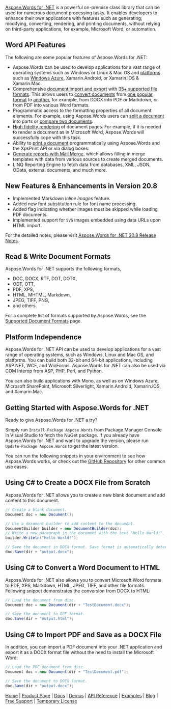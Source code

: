 [Aspose.Words for .NET](https://products.aspose.com/words/net) is a powerful on-premise class library that can be used for numerous document processing tasks. It enables developers to enhance their own applications with features such as generating, modifying, converting, rendering, and printing documents, without relying on third-party applications, for example, Microsoft Word, or automation.

## Word API Features

The following are some popular features of Aspose.Words for .NET:

- Aspose.Words can be used to develop applications for a vast range of operating systems such as Windows or Linux & Mac OS and [platforms](https://docs.aspose.com/words/net/feature-overview/#supported-platforms) such as [Windows Azure](https://docs.aspose.com/words/net/windows-azure-platform/), Xamarin.Android, or Xamarin.iOS & Xamarin.Mac.
- Comprehensive [document import and export](https://docs.aspose.com/words/net/loading-saving-and-converting/) with [35+ supported file formats](https://docs.aspose.com/words/net/supported-document-formats/). This allows users to [convert documents](https://docs.aspose.com/words/net/converting-a-document/) from [one popular format](https://apireference.aspose.com/words/net/aspose.words/loadformat) to [another](https://apireference.aspose.com/words/net/aspose.words/saveformat), for example, from DOCX into PDF or Markdown, or from PDF into various Word formats.
- Programmatic access to the formatting properties of all document elements. For example, using Aspose.Words users can [split a document](https://docs.aspose.com/words/net/split-a-document/) into parts or [compare two documents](https://docs.aspose.com/words/net/split-a-document/).
- [High fidelity rendering](https://docs.aspose.com/words/net/rendering/) of document pages. For example, if it is needed to render a document as in Microsoft Word, Aspose.Words will successfully cope with this task.
- Ability to [print a document](https://docs.aspose.com/words/net/print-a-document-programmatically-or-using-dialogs/) programmatically using Aspose.Words and the XpsPrint API or via dialog boxes.
- [Generate reports with Mail Merge](https://docs.aspose.com/words/net/mail-merge-and-reporting/), which allows filling in merge templates with data from various sources to create merged documents.
- LINQ Reporting Engine to fetch data from databases, XML, JSON, OData, external documents, and much more.

## New Features & Enhancements in Version 20.8

- Implemented Markdown *Inline Images* feature.
- Added new font substitution rule for font name processing.
- Added flag indicating whether images must be skipped while loading PDF documents.
- Implemented support for `SVG` images embedded using data URLs upon HTML import.

For the detailed notes, please visit [Aspose.Words for .NET 20.8 Release Notes](https://docs.aspose.com/words/net/aspose-words-for-net-20-8-release-notes/).

## Read & Write Document Formats

Aspose.Words for .NET supports the following formats,

- DOC, DOCX, RTF, DOT, DOTX,
- ODT, OTT,
- PDF, XPS,
- HTML, MHTML, Markdown,
- JPEG, TIFF, PNG,
- and others.

For a complete list of formats supported by Aspose.Words, see the [Supported Document Formats](https://docs.aspose.com/words/net/supported-document-formats/) page.

## Platform Independence

Aspose.Words for .NET API can be used to develop applications for a vast range of operating systems, such as Windows, Linux and Mac OS, and platforms. You can build both 32-bit and 64-bit applications, including ASP.NET, WCF, and WinForms. Aspose.Words for .NET can also be used via COM Interop from ASP, PHP, Perl, and Python.

You can also build applications with Mono, as well as on Windows Azure, Microsoft SharePoint, Microsoft Silverlight, Xamarin.Android, Xamarin.iOS, and Xamarin.Mac.

## Getting Started with Aspose.Words for .NET

Ready to give Aspose.Words for .NET a try?

Simply run ```Install-Package Aspose.Words``` from Package Manager Console in Visual Studio to fetch the NuGet package.
If you already have Aspose.Words for .NET and want to upgrade the version, please run ```Update-Package Aspose.Words``` to get the latest version.

You can run the following snippets in your environment to see how Aspose.Words works, or check out the [GitHub Repository](https://github.com/aspose-words/Aspose.Words-for-.NET) for other common use cases.

## Using C# to Create a DOCX File from Scratch

Aspose.Words for .NET allows you to create a new blank document and add content to this document.

```c#
// Create a blank document.
Document doc = new Document();

// Use a document builder to add content to the document.
DocumentBuilder builder = new DocumentBuilder(doc);
// Write a new paragraph in the document with the text "Hello World!".
builder.Writeln("Hello World!");

// Save the document in DOCX format. Save format is automatically determined from the file extension.
doc.Save(dir + "output.docx");
```

## Using C# to Convert a Word Document to HTML

Aspose.Words for .NET also allows you to convert Microsoft Word formats to PDF, XPS, Markdown, HTML, JPEG, TIFF, and other file formats. Following snippet demonstrates the conversion from DOCX to HTML:

```c#
// Load the document from disc.
Document doc = new Document(dir + "TestDocument.docx");

// Save the document to DPF format.
doc.Save(dir + "output.html");
```

## Using C# to Import PDF and Save as a DOCX File

In addition, you can import a PDF document into your .NET application and export it as a DOCX format file without the need to install the Microsoft Word:

```c#
// Load the PDF document from disc.
Document doc = new Document(dir + "TestDocument.pdf");

// Save the document to DOCX format.
doc.Save(dir + "output.docx");
```

[Home](https://www.aspose.com/) | [Product Page](https://products.aspose.com/words/net) | [Docs](https://docs.aspose.com/words/net/) | [Demos](https://products.aspose.app/words/family) | [API Reference](https://apireference.aspose.com/words/net) | [Examples](https://github.com/aspose-words/Aspose.Words-for-.NET) | [Blog](https://blog.aspose.com/category/words/) | [Free Support](https://forum.aspose.com/c/words) | [Temporary License](https://purchase.aspose.com/temporary-license)
